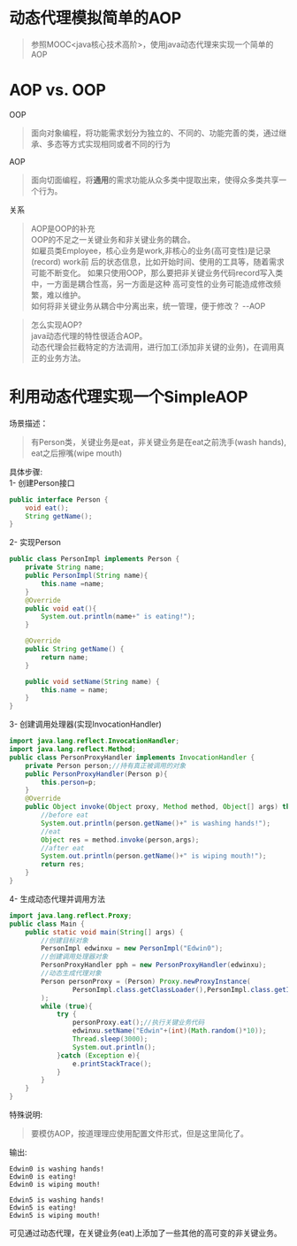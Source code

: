 # 动态代理模拟简单的AOP
>参照MOOC<java核心技术高阶>，使用java动态代理来实现一个简单的AOP
# AOP vs. OOP
OOP
> 面向对象编程，将功能需求划分为独立的、不同的、功能完善的类，通过继承、多态等方式实现相同或者不同的行为

AOP
> 面向切面编程，将**通用**的需求功能从众多类中提取出来，使得众多类共享一个行为。

关系
> AOP是OOP的补充  
OOP的不足之一关键业务和非关键业务的耦合。  
如雇员类Employee，核心业务是work,非核心的业务(高可变性)是记录(record) work前
后的状态信息，比如开始时间、使用的工具等，随着需求可能不断变化。
如果只使用OOP，那么要把非关键业务代码record写入类中，一方面是耦合性高，另一方面是这种
高可变性的业务可能造成修改频繁，难以维护。  
如何将非关键业务从耦合中分离出来，统一管理，便于修改？ --AOP

>怎么实现AOP?  
java动态代理的特性很适合AOP。  
动态代理会拦截特定的方法调用，进行加工(添加非关键的业务)，在调用真正的业务方法。

# 利用动态代理实现一个SimpleAOP
场景描述：
> 有Person类，关键业务是eat，非关键业务是在eat之前洗手(wash hands),
eat之后擦嘴(wipe mouth)

具体步骤:   
1- 创建Person接口
```java
public interface Person {
    void eat();
    String getName();
}
```
2- 实现Person
```java
public class PersonImpl implements Person {
    private String name;
    public PersonImpl(String name){
        this.name =name;
    }
    @Override
    public void eat(){
        System.out.println(name+" is eating!");
    }

    @Override
    public String getName() {
        return name;
    }

    public void setName(String name) {
        this.name = name;
    }
}
```
3- 创建调用处理器(实现InvocationHandler)
```java
import java.lang.reflect.InvocationHandler;
import java.lang.reflect.Method;
public class PersonProxyHandler implements InvocationHandler {
    private Person person;//持有真正被调用的对象
    public PersonProxyHandler(Person p){
        this.person=p;
    }
    @Override
    public Object invoke(Object proxy, Method method, Object[] args) throws Throwable{
        //before eat
        System.out.println(person.getName()+" is washing hands!");
        //eat
        Object res = method.invoke(person,args);
        //after eat
        System.out.println(person.getName()+" is wiping mouth!");
        return res;
    }
}
```
4- 生成动态代理并调用方法
```java
import java.lang.reflect.Proxy;
public class Main {
    public static void main(String[] args) {
        //创建目标对象
        PersonImpl edwinxu = new PersonImpl("Edwin0");
        //创建调用处理器对象
        PersonProxyHandler pph = new PersonProxyHandler(edwinxu);
        //动态生成代理对象
        Person personProxy = (Person) Proxy.newProxyInstance(
                PersonImpl.class.getClassLoader(),PersonImpl.class.getInterfaces(),pph
        );
        while (true){
            try {
                personProxy.eat();//执行关键业务代码
                edwinxu.setName("Edwin"+(int)(Math.random()*10));
                Thread.sleep(3000);
                System.out.println();
            }catch (Exception e){
                e.printStackTrace();
            }
        }
    }
}
```

特殊说明:
>要模仿AOP，按道理理应使用配置文件形式，但是这里简化了。

输出:
```text
Edwin0 is washing hands!
Edwin0 is eating!
Edwin0 is wiping mouth!

Edwin5 is washing hands!
Edwin5 is eating!
Edwin5 is wiping mouth!
```

可见通过动态代理，在关键业务(eat)上添加了一些其他的高可变的非关键业务。









